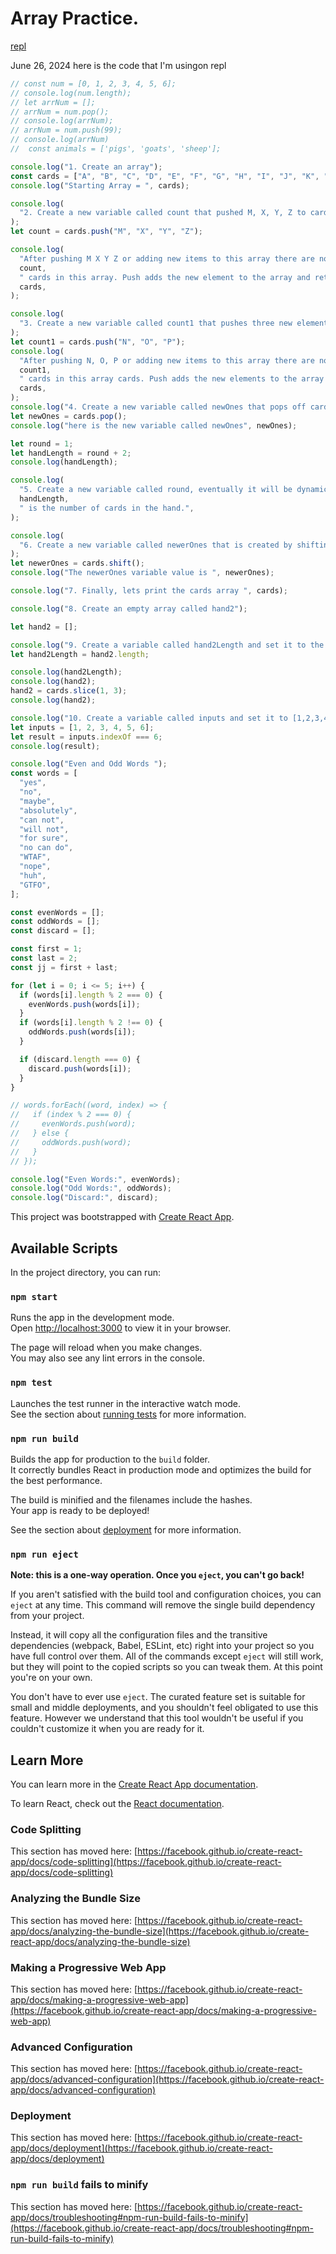 # Array Practice.
[repl](https://replit.com/@chrisiyer/ARRAYS)


June 26, 2024
here is the code that I'm usingon repl

```javascript
// const num = [0, 1, 2, 3, 4, 5, 6];
// console.log(num.length);
// let arrNum = [];
// arrNum = num.pop();
// console.log(arrNum);
// arrNum = num.push(99);
// console.log(arrNum)
//  const animals = ['pigs', 'goats', 'sheep'];

console.log("1. Create an array");
const cards = ["A", "B", "C", "D", "E", "F", "G", "H", "I", "J", "K", "L"];
console.log("Starting Array = ", cards);

console.log(
  "2. Create a new variable called count that pushed M, X, Y, Z to cards",
);
let count = cards.push("M", "X", "Y", "Z");

console.log(
  "After pushing M X Y Z or adding new items to this array there are now",
  count,
  " cards in this array. Push adds the new element to the array and returns the refreshed count and the cards array has the new elements the cards array now looks like this.",
  cards,
);

console.log(
  "3. Create a new variable called count1 that pushes three new elements N O P to the cards array to the cards array",
);
let count1 = cards.push("N", "O", "P");
console.log(
  "After pushing N, O, P or adding new items to this array there are now",
  count1,
  " cards in this array cards. Push adds the new elements to the array and returns the refreshed count. An updated cards array looks like this .... ",
  cards,
);
console.log("4. Create a new variable called newOnes that pops off card");
let newOnes = cards.pop();
console.log("here is the new variable called newOnes", newOnes);

let round = 1;
let handLength = round + 2;
console.log(handLength);

console.log(
  "5. Create a new variable called round, eventually it will be dynamic, but since I am using this exercise to create new arrays, I will use the number 1. The other variable is called handLength which is also dynamic, but it will always be 2 cards more than the round. handLength ",
  handLength,
  " is the number of cards in the hand.",
);

console.log(
  "6. Create a new variable called newerOnes that is created by shifting off the first card in the cards array",
);
let newerOnes = cards.shift();
console.log("The newerOnes variable value is ", newerOnes);

console.log("7. Finally, lets print the cards array ", cards);

console.log("8. Create an empty array called hand2");

let hand2 = [];

console.log("9. Create a variable called hand2Length and set it to the length");
let hand2Length = hand2.length;

console.log(hand2Length);
console.log(hand2);
hand2 = cards.slice(1, 3);
console.log(hand2);

console.log("10. Create a variable called inputs and set it to [1,2,3,4,5,6]");
let inputs = [1, 2, 3, 4, 5, 6];
let result = inputs.indexOf === 6;
console.log(result);

console.log("Even and Odd Words ");
const words = [
  "yes",
  "no",
  "maybe",
  "absolutely",
  "can not",
  "will not",
  "for sure",
  "no can do",
  "WTAF",
  "nope",
  "huh",
  "GTFO",
];

const evenWords = [];
const oddWords = [];
const discard = [];

const first = 1;
const last = 2;
const jj = first + last;

for (let i = 0; i <= 5; i++) {
  if (words[i].length % 2 === 0) {
    evenWords.push(words[i]);
  }
  if (words[i].length % 2 !== 0) {
    oddWords.push(words[i]);
  }

  if (discard.length === 0) {
    discard.push(words[i]);
  }
}

// words.forEach((word, index) => {
//   if (index % 2 === 0) {
//     evenWords.push(word);
//   } else {
//     oddWords.push(word);
//   }
// });

console.log("Even Words:", evenWords);
console.log("Odd Words:", oddWords);
console.log("Discard:", discard);

```

This project was bootstrapped with [Create React App](https://github.com/facebook/create-react-app).

## Available Scripts

In the project directory, you can run:

### `npm start`

Runs the app in the development mode.\
Open [http://localhost:3000](http://localhost:3000) to view it in your browser.

The page will reload when you make changes.\
You may also see any lint errors in the console.

### `npm test`

Launches the test runner in the interactive watch mode.\
See the section about [running tests](https://facebook.github.io/create-react-app/docs/running-tests) for more information.

### `npm run build`

Builds the app for production to the `build` folder.\
It correctly bundles React in production mode and optimizes the build for the best performance.

The build is minified and the filenames include the hashes.\
Your app is ready to be deployed!

See the section about [deployment](https://facebook.github.io/create-react-app/docs/deployment) for more information.

### `npm run eject`

**Note: this is a one-way operation. Once you `eject`, you can't go back!**

If you aren't satisfied with the build tool and configuration choices, you can `eject` at any time. This command will remove the single build dependency from your project.

Instead, it will copy all the configuration files and the transitive dependencies (webpack, Babel, ESLint, etc) right into your project so you have full control over them. All of the commands except `eject` will still work, but they will point to the copied scripts so you can tweak them. At this point you're on your own.

You don't have to ever use `eject`. The curated feature set is suitable for small and middle deployments, and you shouldn't feel obligated to use this feature. However we understand that this tool wouldn't be useful if you couldn't customize it when you are ready for it.

## Learn More

You can learn more in the [Create React App documentation](https://facebook.github.io/create-react-app/docs/getting-started).

To learn React, check out the [React documentation](https://reactjs.org/).

### Code Splitting

This section has moved here: [https://facebook.github.io/create-react-app/docs/code-splitting](https://facebook.github.io/create-react-app/docs/code-splitting)

### Analyzing the Bundle Size

This section has moved here: [https://facebook.github.io/create-react-app/docs/analyzing-the-bundle-size](https://facebook.github.io/create-react-app/docs/analyzing-the-bundle-size)

### Making a Progressive Web App

This section has moved here: [https://facebook.github.io/create-react-app/docs/making-a-progressive-web-app](https://facebook.github.io/create-react-app/docs/making-a-progressive-web-app)

### Advanced Configuration

This section has moved here: [https://facebook.github.io/create-react-app/docs/advanced-configuration](https://facebook.github.io/create-react-app/docs/advanced-configuration)

### Deployment

This section has moved here: [https://facebook.github.io/create-react-app/docs/deployment](https://facebook.github.io/create-react-app/docs/deployment)

### `npm run build` fails to minify

This section has moved here: [https://facebook.github.io/create-react-app/docs/troubleshooting#npm-run-build-fails-to-minify](https://facebook.github.io/create-react-app/docs/troubleshooting#npm-run-build-fails-to-minify)
